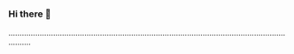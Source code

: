 ### Hi there 👋

......................................................................................................................................